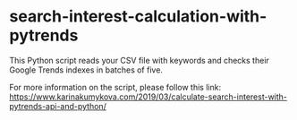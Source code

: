 # search-interest-calculation-with-pytrends
This Python script reads your CSV file with keywords and checks their Google Trends indexes in batches of five. 

For more information on the script, please follow this link: https://www.karinakumykova.com/2019/03/calculate-search-interest-with-pytrends-api-and-python/
